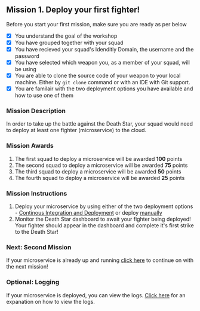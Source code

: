 ## Mission 1. Deploy your first fighter! ##

Before you start your first mission, make sure you are ready as per below 

- [x] You understand the goal of the workshop
- [x] You have grouped together with your squad
- [x] You have recieved your squad's Idenditiy Domain, the username and the password
- [x] You have selected which weapon you, as a member of your squad, will be using
- [x] You are able to clone the source code of your weapon to your local machine. Either by ```git clone``` command or with an IDE with Git support.
- [x] You are familair with the two deployment options you have available and how to use one of them

### Mission Description ###

In order to take up the battle against the Death Star, your squad would need to deploy at least one fighter (microservice) to the cloud. 

### Mission Awards ###

1. The first squad to deploy a microservice will be awarded **100** points
2. The second squad to deploy a microservice will be awarded **75** points
3. The third squad to deploy a microservice will be awarded **50** points
4. The fourth squad to deploy a microservice will be awarded **25** points

### Mission Instructions ###

1. Deploy your microservice by using either of the two deployment options - [Continous Integration and Deployment](../deployment/deployment.md) or deploy [manually](../deployment/manually.md)
2. Monitor the Death Star dashboard to await your fighter being deployed! Your fighter should appear in the dashboard and complete it's first strike to the Death Star!

### Next: Second Mission ###

If your microservice is already up and running [click here](scale.md) to continue on with the next mission!

### Optional: Logging ###

If your microservice is deployed, you can view the logs. [Click here](../logs.md) for an expanation on how to view the logs.

